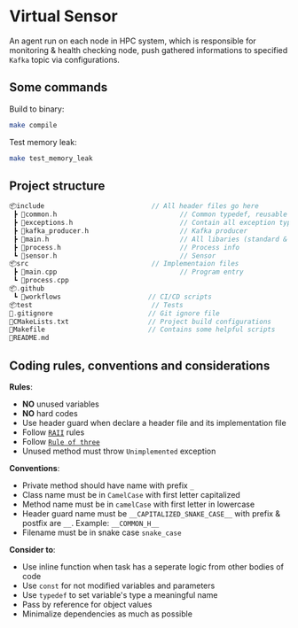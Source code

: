 # Virtual Sensor

An agent run on each node in HPC system, which is responsible for monitoring & health checking node, push gathered informations to specified `Kafka` topic via configurations.

## Some commands

Build to binary:

```bash
make compile
```

Test memory leak:

```bash
make test_memory_leak
```

## Project structure

```cpp
📦include                           // All header files go here
 ┣ 📜common.h                               // Common typedef, reusable functions and classes
 ┣ 📜exceptions.h                           // Contain all exception types
 ┣ 📜kafka_producer.h                       // Kafka producer
 ┣ 📜main.h                                 // All libaries (standard & 3rd-party) was included here
 ┣ 📜process.h                              // Process info
 ┗ 📜sensor.h                               // Sensor
📦src                               // Implementaion files
 ┣ 📜main.cpp                               // Program entry
 ┗ 📜process.cpp                            
📦.github
 ┗ 📂workflows                      // CI/CD scripts
📦test                              // Tests
📜.gitignore                        // Git ignore file
📜CMakeLists.txt                    // Project build configurations
📜Makefile                          // Contains some helpful scripts
📜README.md
```

## Coding rules, conventions and considerations

**Rules**:

- **NO** unused variables
- **NO** hard codes
- Use header guard when declare a header file and its implementation file
- Follow [`RAII`](https://en.wikipedia.org/wiki/Resource_acquisition_is_initialization) rules
- Follow [`Rule of three`](https://en.wikipedia.org/wiki/Rule_of_three_%28C++_programming%29)
- Unused method must throw `Unimplemented` exception

**Conventions**:

- Private method should have name with prefix `_`
- Class name must be in `CamelCase` with first letter capitalized
- Method name must be in `camelCase` with first letter in lowercase
- Header guard name must be `__CAPITALIZED_SNAKE_CASE__` with prefix & postfix are `__`. Example: `__COMMON_H__`
- Filename must be in snake case `snake_case`

**Consider to**:

- Use inline function when task has a seperate logic from other bodies of code
- Use `const` for not modified variables and parameters
- Use `typedef` to set variable's type a meaningful name
- Pass by reference for object values
- Minimalize dependencies as much as possible
